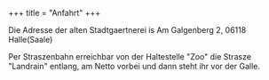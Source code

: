 +++
title = "Anfahrt"
+++

Die Adresse der alten Stadtgaertnerei is Am Galgenberg 2, 06118 Halle(Saale)

Per Straszenbahn erreichbar von der Haltestelle "Zoo" die Strasze "Landrain" entlang, am Netto vorbei und dann steht ihr vor der Galle.
